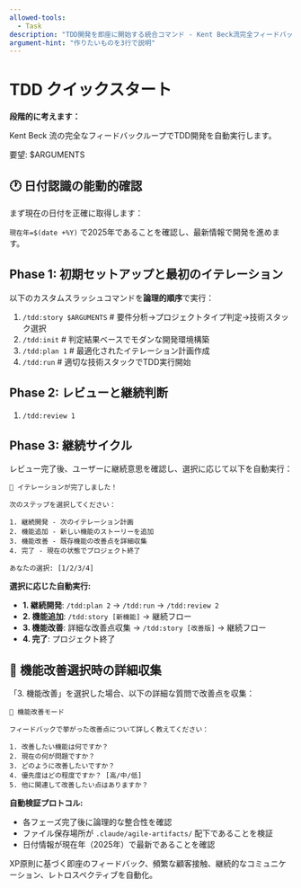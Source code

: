 ```yaml
---
allowed-tools:
  - Task
description: "TDD開発を即座に開始する統合コマンド - Kent Beck流完全フィードバックループ"
argument-hint: "作りたいものを3行で説明"
---
```


# TDD クイックスタート

**段階的に考えます：**

Kent Beck 流の完全なフィードバックループでTDD開発を自動実行します。

要望: $ARGUMENTS

## 🕐 日付認識の能動的確認

まず現在の日付を正確に取得します：

`現在年=$(date +%Y)` で2025年であることを確認し、最新情報で開発を進めます。

## Phase 1: 初期セットアップと最初のイテレーション

以下のカスタムスラッシュコマンドを**論理的順序**で実行：

1. `/tdd:story $ARGUMENTS`  # 要件分析→プロジェクトタイプ判定→技術スタック選択
2. `/tdd:init`              # 判定結果ベースでモダンな開発環境構築
3. `/tdd:plan 1`            # 最適化されたイテレーション計画作成
4. `/tdd:run`               # 適切な技術スタックでTDD実行開始

## Phase 2: レビューと継続判断

1. `/tdd:review 1`

## Phase 3: 継続サイクル

レビュー完了後、ユーザーに継続意思を確認し、選択に応じて以下を自動実行：

```text
🎯 イテレーションが完了しました！

次のステップを選択してください：

1. 継続開発 - 次のイテレーション計画
2. 機能追加 - 新しい機能のストーリーを追加  
3. 機能改善 - 既存機能の改善点を詳細収集
4. 完了 - 現在の状態でプロジェクト終了

あなたの選択: [1/2/3/4]
```

**選択に応じた自動実行:**

- **1. 継続開発**: `/tdd:plan 2` → `/tdd:run` → `/tdd:review 2`
- **2. 機能追加**: `/tdd:story [新機能]` → 継続フロー
- **3. 機能改善**: 詳細な改善点収集 → `/tdd:story [改善版]` → 継続フロー
- **4. 完了**: プロジェクト終了

## 🔧 機能改善選択時の詳細収集

「3. 機能改善」を選択した場合、以下の詳細な質問で改善点を収集：

```text
🔧 機能改善モード

フィードバックで挙がった改善点について詳しく教えてください：

1. 改善したい機能は何ですか？
2. 現在の何が問題ですか？
3. どのように改善したいですか？
4. 優先度はどの程度ですか？ [高/中/低]
5. 他に関連して改善したい点はありますか？
```

**自動検証プロトコル:**

- 各フェーズ完了後に論理的な整合性を確認
- ファイル保存場所が `.claude/agile-artifacts/` 配下であることを検証
- 日付情報が現在年（2025年）で最新であることを確認

XP原則に基づく即座のフィードバック、頻繁な顧客接触、継続的なコミュニケーション、レトロスペクティブを自動化。
